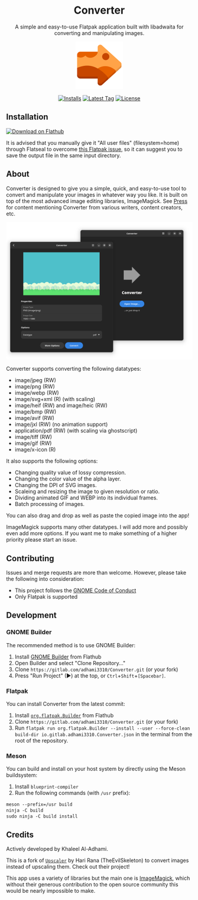 <div align="center">
<h1>Converter</h1>

A simple and easy-to-use Flatpak application built with libadwaita for converting and manipulating images.

<img src="data/icons/hicolor/scalable/apps/io.gitlab.adhami3310.Converter.svg" width="128" height="128" alt="Converter icon">

[![Installs](https://img.shields.io/flathub/downloads/io.gitlab.adhami3310.Converter?style=for-the-badge)](https://flathub.org/apps/details/io.gitlab.adhami3310.Converter)
[![Latest Tag](https://img.shields.io/gitlab/v/tag/adhami3310/Converter?sort=date&style=for-the-badge)](https://gitlab.com/adhami3310/Converter/-/tags)
[![License](https://img.shields.io/gitlab/license/adhami3310/Converter?style=for-the-badge)](https://gitlab.com/adhami3310/Converter/-/raw/main/COPYING)


</div>

## Installation
<a href='https://flathub.org/apps/details/io.gitlab.adhami3310.Converter'><img width='240' alt='Download on Flathub' src='https://flathub.org/assets/badges/flathub-badge-en.png'/></a>

It is advised that you manually give it "All user files" (filesystem=home) through Flatseal to overcome [this Flatpak issue](https://github.com/flatpak/xdg-desktop-portal/issues/477), so it can suggest you to save the output file in the same input directory.

## About

Converter is designed to give you a simple, quick, and easy-to-use tool to convert and manipulate your images in whatever way you like. It is built on top of the most advanced image editing libraries, ImageMagick. See [Press](PRESS.md) for content mentioning Converter from various writers, content creators, etc.

<img src="data/screenshots/0.png" alt="Two Screenshots of Converter">

Converter supports converting the following datatypes:
 - image/jpeg (RW)
 - image/png (RW)
 - image/webp (RW)
 - image/svg+xml (R) (with scaling)
 - image/heif (RW) and image/heic (RW)
 - image/bmp (RW)
 - image/avif (RW)
 - image/jxl (RW) (no animation support)
 - application/pdf (RW) (with scaling via ghostscript)
 - image/tiff (RW)
 - image/gif (RW)
 - image/x-icon (R)

It also supports the following options:
 - Changing quality value of lossy compression.
 - Changing the color value of the alpha layer.
 - Changing the DPI of SVG images.
 - Scaleing and resizing the image to given resolution or ratio.
 - Dividing animated GIF and WEBP into its individual frames.
 - Batch processing of images.

You can also drag and drop as well as paste the copied image into the app!

ImageMagick supports many other datatypes. I will add more and possibly even add more options. If you want me to make something of a higher priority please start an issue.

## Contributing
Issues and merge requests are more than welcome. However, please take the following into consideration:

- This project follows the [GNOME Code of Conduct](https://wiki.gnome.org/Foundation/CodeOfConduct)
- Only Flatpak is supported

## Development

### GNOME Builder
The recommended method is to use GNOME Builder:

1. Install [GNOME Builder](https://apps.gnome.org/app/org.gnome.Builder/) from Flathub
1. Open Builder and select "Clone Repository..."
1. Clone `https://gitlab.com/adhami3310/Converter.git` (or your fork)
1. Press "Run Project" (▶) at the top, or `Ctrl`+`Shift`+`[Spacebar]`.

### Flatpak
You can install Converter from the latest commit:

1. Install [`org.flatpak.Builder`](https://github.com/flathub/org.flatpak.Builder) from Flathub
1. Clone `https://gitlab.com/adhami3310/Converter.git` (or your fork)
1. Run `flatpak run org.flatpak.Builder --install --user --force-clean build-dir io.gitlab.adhami3310.Converter.json` in the terminal from the root of the repository.

### Meson
You can build and install on your host system by directly using the Meson buildsystem:

1. Install `blueprint-compiler`
1. Run the following commands (with `/usr` prefix):
```
meson --prefix=/usr build
ninja -C build
sudo ninja -C build install
```

## Credits

Actively developed by Khaleel Al-Adhami.

This is a fork of [`Upscaler`](https://gitlab.com/TheEvilSkeleton/Upscaler) by Hari Rana (TheEvilSkeleton) to convert images instead of upscaling them. Check out their project!

This app uses a variety of libraries but the main one is [ImageMagick](https://github.com/ImageMagick/ImageMagick), which without their generous contribution to the open source community this would be nearly impossible to make.
